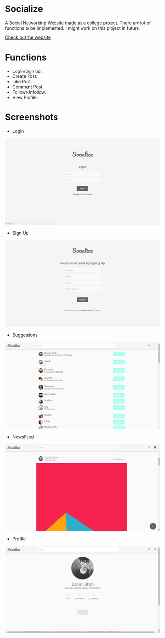 # Socialize
A Social Networking Website made as a college project. There are lot of functions to be implemented. I might work on this project in future.

[Check out the website](http://www.socialize.16mb.com)

# Functions
* Login/Sign up.
* Create Post.
* Like Post.
* Comment Post.
* Follow/Unfollow.
* View Profile.

# Screenshots
* Login
<img src="https://github.com/DanishShah/Socialize/blob/master/main/Socialize/login.png"/>

* Sign Up
<img src="https://github.com/DanishShah/Socialize/blob/master/main/Socialize/sign_up.png"/>

* Suggestions
<img src="https://github.com/DanishShah/Socialize/blob/master/main/Socialize/suggestions.png"/>

* NewsFeed
<img src="https://github.com/DanishShah/Socialize/blob/master/main/Socialize/news_feed.png"/>

* Profile
<img src="https://github.com/DanishShah/Socialize/blob/master/main/Socialize/profile.png"/>
